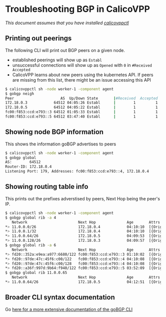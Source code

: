 # Troubleshooting BGP in CalicoVPP

*This document assumes that you have installed [calicovppctl](../install/calicovppctl.md)*

## Printing out peerings

The following CLI will print out BGP peers on a given node.

- established peerings will show up as ``Establ``
- unsuccessful connections will show up as ``Opened`` with ``0``
in ``#Received  Accepted``
- CalicoVPP learns about new peers using the kubernetes API. If peers are
missing from this list, there might be an issue accessing this API

```bash
$ calicovppctl sh -node worker-1 -component agent
$ gobgp neigh
Peer                     AS  Up/Down State       |#Received  Accepted
172.18.0.3            64512 04:05:26 Establ      |        1         1
172.18.0.5            64512 04:05:22 Establ      |        1         1
fc00:f853:ccd:e793::3 64512 01:05:33 Establ      |        1         1
fc00:f853:ccd:e793::5 64512 03:47:40 Establ      |        1         1
```

## Showing node BGP information

This shows the information goBGP advertises to peers

```bash
$ calicovppctl sh -node worker-1 -component agent
$ gobgp global
AS:        64512
Router-ID: 172.18.0.4
Listening Port: 179, Addresses: fc00:f853:ccd:e793::4, 172.18.0.4
```

## Showing routing table info

This prints out the prefixes adverstised by peers, Next Hop being
the peer's IP.

```bash
$ calicovppctl sh -node worker-1 -component agent
$ gobgp global rib -a 4
   Network                       Next Hop              Age       Attrs
*> 11.0.0.0/26                   172.18.0.4            04:10:10  [{Origin: i}]
*> 11.0.0.1/32                   172.18.0.4            04:10:10  [{Origin: i}]
*> 11.0.0.64/26                  172.18.0.5            04:09:53  [{Origin: i}]
*> 11.0.0.128/26                 172.18.0.3            04:09:57  [{Origin: i}]
$ gobgp global rib -a 6
   Network                       Next Hop              Age       Attrs
*> fd20::352a:e9ea:a977:6680/122 fc00:f853:ccd:e793::3 01:10:02  [{Origin: i}]
*> fd20::97de:47c:45f6:c00/122   fc00:f853:ccd:e793::4 04:10:08  [{Origin: i}]
*> fd20::97de:47c:45f6:c00/128   fc00:f853:ccd:e793::4 04:10:08  [{Origin: i}]
*> fd20::a36f:997d:9b64:f940/122 fc00:f853:ccd:e793::5 03:52:09  [{Origin: i}]
$ gobgp global rib 11.0.0.65
   Network                       Next Hop              Age       Attrs
*> 11.0.0.64/26                  172.18.0.5            04:12:51  [{Origin: i}]
```

## Broader CLI syntax documentation

Go [here for a more extensive documentation of the goBGP CLI](https://github.com/osrg/gobgp/blob/master/docs/sources/cli-command-syntax.md)

